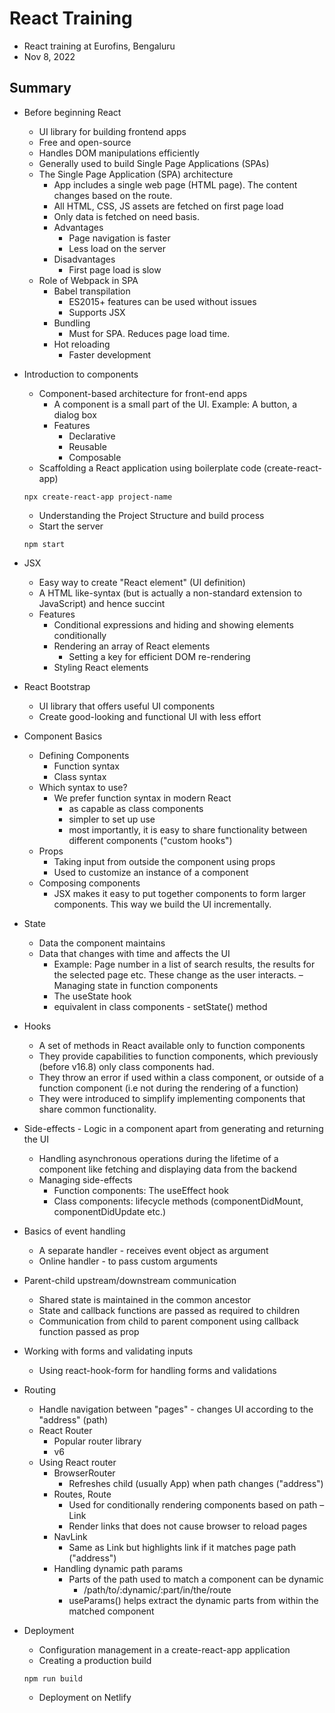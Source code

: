 # React Training
- React training at Eurofins, Bengaluru
- Nov 8, 2022

## Summary
- Before beginning React
    - UI library for building frontend apps
    - Free and open-source
    - Handles DOM manipulations efficiently
    - Generally used to build Single Page Applications (SPAs)
	- The Single Page Application (SPA) architecture
        - App includes a single web page (HTML page). The content changes based on the route.
        - All HTML, CSS, JS assets are fetched on first page load
        - Only data is fetched on need basis.
        - Advantages
            - Page navigation is faster
            - Less load on the server
        - Disadvantages
            - First page load is slow
	- Role of Webpack in SPA
        - Babel transpilation
            - ES2015+ features can be used without issues
            - Supports JSX
        - Bundling
            - Must for SPA. Reduces page load time.
        - Hot reloading
            - Faster development

- Introduction to components
	- Component-based architecture for front-end apps
        - A component is a small part of the UI. Example: A button, a dialog box
        - Features
            - Declarative
            - Reusable
            - Composable
	- Scaffolding a React application using boilerplate code (create-react-app)
    ```
    npx create-react-app project-name
    ```
	- Understanding the Project Structure and build process
    - Start the server
	```
    npm start
    ```

- JSX
    - Easy way to create "React element" (UI definition)
	- A HTML like-syntax (but is actually a non-standard extension to JavaScript) and hence succint
	- Features
        - Conditional expressions and hiding and showing elements conditionally
	    - Rendering an array of React elements
	        - Setting a key for efficient DOM re-rendering
	    - Styling React elements

- React Bootstrap
    - UI library that offers useful UI components
    - Create good-looking and functional UI with less effort

- Component Basics
	- Defining Components
	    - Function syntax
        - Class syntax
    - Which syntax to use?
        - We prefer function syntax in modern React
            - as capable as class components
            - simpler to set up use
            - most importantly, it is easy to share functionality between different components ("custom hooks")
	- Props
        - Taking input from outside the component using props
        - Used to customize an instance of a component
    - Composing components
        - JSX makes it easy to put together components to form larger components. This way we build the UI incrementally.

- State
	- Data the component maintains
    - Data that changes with time and affects the UI
        - Example: Page number in a list of search results, the results for the selected 	page etc. These change as the user interacts.
	– Managing state in function components
        - The useState hook
        - equivalent in class components - setState() method

- Hooks
    - A set of methods in React available only to function components
    - They provide capabilities to function components, which previously (before v16.8) only class components had.
    - They throw an error if used within a class component, or outside of a function component (i.e not during the rendering of a function)
    - They were introduced to simplify implementing components that share common functionality.

- Side-effects - Logic in a component apart from generating and returning the UI
    - Handling asynchronous operations during the lifetime of a component like fetching and displaying data from the backend
    - Managing side-effects
        - Function components: The useEffect hook
        - Class components: lifecycle methods (componentDidMount, componentDidUpdate etc.)

- Basics of event handling
    - A separate handler - receives event object as argument
    - Online handler - to pass custom arguments 

- Parent-child upstream/downstream communication
    - Shared state is maintained in the common ancestor
    - State and callback functions are passed as required to children
    - Communication from child to parent component using callback function passed as prop

- Working with forms and validating inputs
    - Using react-hook-form for handling forms and validations

- Routing
    - Handle navigation between "pages" - changes UI according to the "address" (path)
	- React Router
        - Popular router library
        - v6
	- Using React router
        - BrowserRouter
            - Refreshes child (usually App) when path changes ("address")
        - Routes, Route
            - Used for conditionally rendering components based on path
        – Link
            - Render links that does not cause browser to reload pages
        - NavLink
            - Same as Link but highlights link if it matches page path ("address")
	    - Handling dynamic path params
            - Parts of the path used to match a component can be dynamic
                - /path/to/:dynamic/:part/in/the/route
            - useParams() helps extract the dynamic parts from within the matched component
    
- Deployment
	- Configuration management in a create-react-app application
	- Creating a production build
    ```
    npm run build
    ```
	- Deployment on Netlify